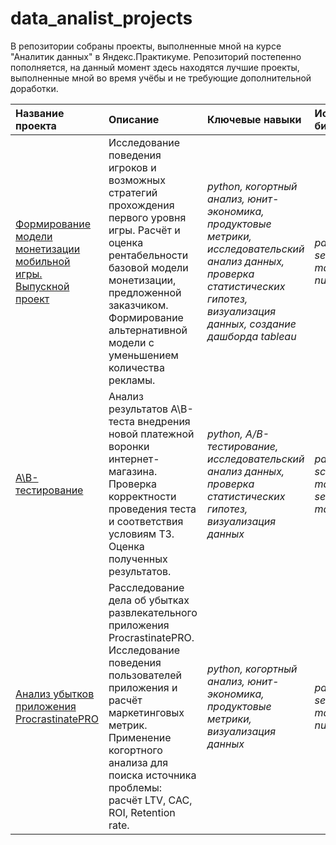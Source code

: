 # data_analist_projects
В репозитории собраны проекты, выполненные мной на курсе "Аналитик данных" в Яндекс.Практикуме. Репозиторий постепенно пополняется, на данный момент здесь находятся лучшие проекты, выполненные мной во время учёбы и не требующие дополнительной доработки.


|Название проекта|Описание|Ключевые навыки|Используемые библиотеки|
| :---------------------- | :---------------------- | :----------------- |:---------------------- |
|[Формирование модели монетизации мобильной игры. Выпускной проект](final_project_game_monetization)|Исследование поведения игроков и возможных стратегий прохождения первого уровня игры. Расчёт и оценка рентабельности базовой модели монетизации, предложенной заказчиком. Формирование альтернативной модели с уменьшением количества рекламы.|*python, когортный анализ, юнит-экономика, продуктовые метрики, исследовательский анализ данных, проверка статистических гипотез, визуализация данных, создание дашборда tableau*|*pandas, seaborn, matplotlib, numpy, scipy*|
|[А\B-тестирование](ab-testing)|Анализ результатов А\B-теста внедрения новой платежной воронки интернет-магазина. Проверка корректности проведения теста и соответствия условиям ТЗ. Оценка полученных результатов.|*python, A/B-тестирование, исследовательский анализ данных, проверка статистических гипотез, визуализация данных*|*pandas, numpy, scipy, matplotlib, seaborn, plotly, math*|
|[Анализ убытков приложения ProcrastinatePRO](Internet_service)|Расследование дела об убытках развлекательного приложения ProcrastinatePRO. Исследование поведения пользователей приложения и расчёт маркетинговых метрик. Применение когортного анализа для поиска источника проблемы: расчёт LTV, CAC, ROI, Retention rate.|*python, когортный анализ, юнит-экономика, продуктовые метрики, визуализация данных*|*pandas, seaborn, matplotlib, numpy*|
